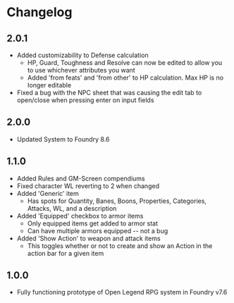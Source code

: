 # Changelog

## 2.0.1

* Added customizability to Defense calculation
  * HP, Guard, Toughness and Resolve can now be edited to allow you to use whichever attributes you want
  * Added 'from feats' and 'from other' to HP calculation. Max HP is no longer editable
* Fixed a bug with the NPC sheet that was causing the edit tab to open/close when pressing enter on input fields

## 2.0.0

* Updated System to Foundry 8.6

## 1.1.0

* Added Rules and GM-Screen compendiums
* Fixed character WL reverting to 2 when changed
* Added 'Generic' item
  * Has spots for Quantity, Banes, Boons, Properties, Categories, Attacks, WL, and a description
* Added 'Equipped' checkbox to armor items
  * Only equipped items get added to armor stat
  * Can have multiple armors equipped -- not a bug
* Added 'Show Action' to weapon and attack items
  * This toggles whether or not to create and show an Action in the action bar for a given item

## 1.0.0

* Fully functioning prototype of Open Legend RPG system in Foundry v7.6